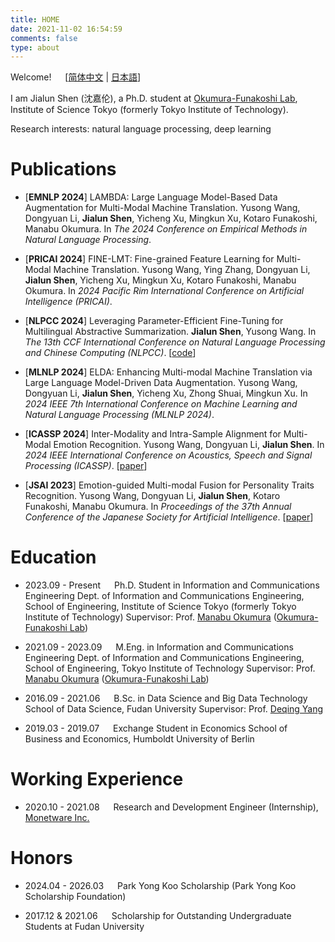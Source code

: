 ```yaml
---
title: HOME
date: 2021-11-02 16:54:59
comments: false
type: about
---
```


Welcome! &emsp; [[简体中文](./zh-CN) | [日本語](./ja)]

I am Jialun Shen (沈嘉伦), a Ph.D. student at [Okumura-Funakoshi Lab](https://lr-www.pi.titech.ac.jp/wp/), Institute of Science Tokyo (formerly Tokyo Institute of Technology).

Research interests: natural language processing, deep learning


# Publications

- [__EMNLP 2024__] LAMBDA: Large Language Model-Based Data Augmentation for Multi-Modal Machine Translation. Yusong Wang, Dongyuan Li, __Jialun Shen__, Yicheng Xu, Mingkun Xu, Kotaro Funakoshi, Manabu Okumura. In _The 2024 Conference on Empirical Methods in Natural Language Processing_.

- [__PRICAI 2024__] FINE-LMT: Fine-grained Feature Learning for Multi-Modal Machine Translation. Yusong Wang, Ying Zhang, Dongyuan Li, __Jialun Shen__, Yicheng Xu, Mingkun Xu, Kotaro Funakoshi, Manabu Okumura. In _2024 Pacific Rim International Conference on Artificial Intelligence (PRICAI)_.

- [__NLPCC 2024__] Leveraging Parameter-Efficient Fine-Tuning for Multilingual Abstractive Summarization. __Jialun Shen__, Yusong Wang. In _The 13th CCF International Conference on Natural Language Processing and Chinese Computing (NLPCC)_. [[code](https://github.com/sgallon-rin/peft-mas)]

- [__MLNLP 2024__] ELDA: Enhancing Multi-modal Machine Translation via Large Language Model-Driven Data Augmentation. Yusong Wang, Dongyuan Li, __Jialun Shen__, Yicheng Xu, Zhong Shuai, Mingkun Xu. In _2024 IEEE 7th International Conference on Machine Learning and Natural Language Processing (MLNLP 2024)_.

- [__ICASSP 2024__] Inter-Modality and Intra-Sample Alignment for Multi-Modal Emotion Recognition. Yusong Wang, Dongyuan Li, __Jialun Shen__. In _2024 IEEE International Conference on Acoustics, Speech and Signal Processing (ICASSP)_. [[paper](https://ieeexplore.ieee.org/abstract/document/10446571)]

- [__JSAI 2023__] Emotion-guided Multi-modal Fusion for Personality Traits Recognition. Yusong Wang, Dongyuan Li, __Jialun Shen__, Kotaro Funakoshi, Manabu Okumura. In _Proceedings of the 37th Annual Conference of the Japanese Society for Artificial Intelligence_. [[paper](https://www.jstage.jst.go.jp/article/pjsai/JSAI2023/0/JSAI2023_2U4IS2c03/_article/-char/en)]


# Education

- 2023.09 - Present &emsp; Ph.D. Student in Information and Communications Engineering
  Dept. of Information and Communications Engineering, School of Engineering, Institute of Science Tokyo (formerly Tokyo Institute of Technology)
  Supervisor: Prof. [Manabu Okumura](http://www.lr.pi.titech.ac.jp/~oku/index-e.html) ([Okumura-Funakoshi Lab](https://lr-www.pi.titech.ac.jp/wp/))

- 2021.09 - 2023.09 &emsp; M.Eng. in Information and Communications Engineering
  Dept. of Information and Communications Engineering, School of Engineering, Tokyo Institute of Technology
  Supervisor: Prof. [Manabu Okumura](http://www.lr.pi.titech.ac.jp/~oku/index-e.html) ([Okumura-Funakoshi Lab](https://lr-www.pi.titech.ac.jp/wp/))

- 2016.09 - 2021.06 &emsp; B.Sc. in Data Science and Big Data Technology
  School of Data Science, Fudan University
  Supervisor: Prof. [Deqing Yang](http://kw.fudan.edu.cn/people/yangdeqing/)

- 2019.03 - 2019.07 &emsp; Exchange Student in Economics
  School of Business and Economics, Humboldt University of Berlin


# Working Experience

- 2020.10 - 2021.08 &emsp; Research and Development Engineer (Internship), [Monetware Inc.](http://www.monetware.com)


# Honors

- 2024.04 - 2026.03 &emsp; Park Yong Koo Scholarship (Park Yong Koo Scholarship Foundation)

[//]: # (- 2023.09 - 2026.09 &emsp; Tokyo Tech Tsubame Scholarship for Doctoral Students)

- 2017.12 & 2021.06 &emsp; Scholarship for Outstanding Undergraduate Students at Fudan University

